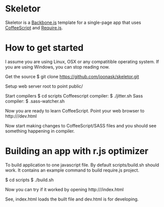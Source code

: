 Skeletor
========

Skeletor is a [Backbone.js](http://documentcloud.github.com/backbone/) template for a single-page app that uses [CoffeeScript](http://coffeescript.org/) and [Require.js](http://requirejs.org/).


How to get started
==================
I assume you are using Linux, OSX or any compatitible operating system.
If you are using Windows, you can stop reading now.

Get the source
  $ git clone https://github.com/joonask/skeletor.git

Setup web server root to point public/

Start compilers
  $ cd scripts
  Coffeescript compiler:
  $ ./jitter.sh
  Sass compiler:
  $ .sass-watcher.sh

Now you are ready to learn CoffeeScript.
Point your web browser to http://<you-decide-the-host>/dev.html

Now start making changes to CoffeeScript/SASS files and you should see something happening in compiler.


Building an app with r.js optimizer
===================================
To build application to one javascript file.
By default scripts/build.sh should work. It contains an example command to build require.js project.

$ cd scripts
$ ./build.sh

Now you can try if it worked by opening http://<you-decide-the-host>/index.html

See, index.html loads the built file and dev.html is for developing.

